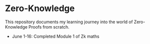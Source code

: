 # Zero-Knowledge
This repository documents my learning journey into the world of Zero-Knowledge Proofs from scratch.

- June 1-16: Completed Module 1 of Zk maths
